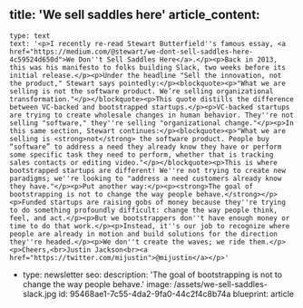 title: 'We sell saddles here'
article_content:
  -
    type: text
    text: '<p>I recently re-read Stewart Butterfield''s famous essay, <a href="https://medium.com/@stewart/we-dont-sell-saddles-here-4c59524d650d">We Don''t Sell Saddles Here</a>.</p><p>Back in 2013, this was his manifesto to folks building Slack, two weeks before its initial release.</p><p>Under the headline "Sell the innovation, not the product," Stewart says pointedly:</p><blockquote><p>"What we are selling is not the software product. We’re selling organizational transformation."</p></blockquote><p>This quote distills the difference between VC-backed and bootstrapped startups.</p><p>VC-backed startups are trying to create wholesale changes in human behavior. They''re not selling "software," they''re selling "organizational change."</p><p>In this same section, Stewart continues:</p><blockquote><p>"What we are selling is <strong>not</strong> the software product. People buy “software” to address a need they already know they have or perform some specific task they need to perform, whether that is tracking sales contacts or editing video."</p></blockquote><p>This is where bootstrapped startups are different! We''re not trying to create new paradigms; we''re looking to "address a need customers already know they have."</p><p>Put another way:</p><p><strong>The goal of bootstrapping is not to change the way people behave.</strong></p><p>Funded startups are raising gobs of money because they''re trying to do something profoundly difficult: change the way people think, feel, and act.</p><p>But we bootstrappers don''t have enough money or time to do that work.</p><p>Instead, it''s our job to recognize where people are already in motion and build solutions for the direction they''re headed.</p><p>We don''t create the waves; we ride them.</p><p>Cheers,<br>Justin Jackson<br><a href="https://twitter.com/mijustin">@mijustin</a></p>'
  -
    type: newsletter
seo:
  description: 'The goal of bootstrapping is not to change the way people behave.'
  image: /assets/we-sell-saddles-slack.jpg
id: 95468ae1-7c55-4da2-9fa0-44c2f4c8b74a
blueprint: article
